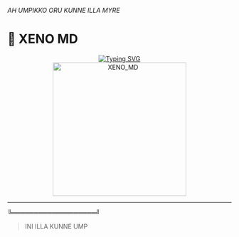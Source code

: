 *_AH UMPIKKO ORU KUNNE ILLA MYRE_*









# 🤖 XENO MD
















<div align="center"> 
  <a href="https://git.io/typing-svg"> 
    <img src="https://readme-typing-svg.demolab.com?font=Ribeye&size=50&pause=1000&color=33ff00&center=true&width=910&height=100&lines=XENO-MD;MODZ+BY+XENO+SIR;Coded+By+Professor" alt="Typing SVG" />
  </a> 
</div> 

<div align="center"> 
  <a href="www.instagram.com/xeno_sir_"> 
    <img src="https://github.com/XENOMDBOT/Knightbot-MD/blob/main/assets/bot_image.jpg](https://github.com/XENOMDBOT/Knightbot-MD/blob/main/assets/bot_image.jpeg" alt="XENO_MD" height="300"> 
  </a> 
</div>

---


























╚═══════════════════╝
> INI ILLA KUNNE UMP


